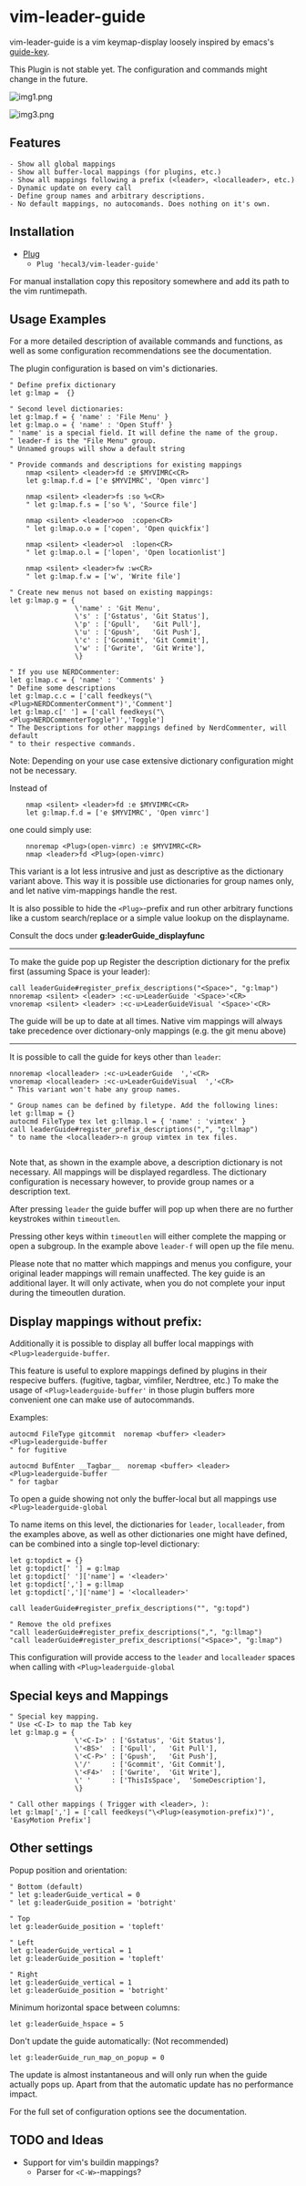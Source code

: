 # vim-leader-guide

vim-leader-guide is a vim keymap-display loosely inspired by emacs's [guide-key](https://github.com/kai2nenobu/guide-key).

This Plugin is not stable yet. The configuration and commands might change in the future.

![img1.png](https://cloud.githubusercontent.com/assets/11238697/14471215/bbc54a40-00ed-11e6-9eb2-8b6fb247589f.png)


![img3.png](https://cloud.githubusercontent.com/assets/11238697/14471222/c1ded6b2-00ed-11e6-9a01-2aa20753d42e.png)

## Features
    - Show all global mappings
    - Show all buffer-local mappings (for plugins, etc.)
    - Show all mappings following a prefix (<leader>, <localleader>, etc.)
    - Dynamic update on every call
    - Define group names and arbitrary descriptions.
    - No default mappings, no autocomands. Does nothing on it's own.

## Installation

- [Plug](https://github.com/junegunn/vim-plug)
  - `Plug 'hecal3/vim-leader-guide'`

For manual installation copy this repository somewhere and add its path to the vim runtimepath.

## Usage Examples
For a more detailed description of available commands and functions, as well
as some configuration recommendations see the documentation.

The plugin configuration is based on vim's dictionaries.

```vim
" Define prefix dictionary
let g:lmap =  {}

" Second level dictionaries:
let g:lmap.f = { 'name' : 'File Menu' }
let g:lmap.o = { 'name' : 'Open Stuff' }
" 'name' is a special field. It will define the name of the group.
" leader-f is the "File Menu" group.
" Unnamed groups will show a default string

" Provide commands and descriptions for existing mappings
	nmap <silent> <leader>fd :e $MYVIMRC<CR>
	let g:lmap.f.d = ['e $MYVIMRC', 'Open vimrc']

	nmap <silent> <leader>fs :so %<CR>
	" let g:lmap.f.s = ['so %', 'Source file']

	nmap <silent> <leader>oo  :copen<CR>
	" let g:lmap.o.o = ['copen', 'Open quickfix']

	nmap <silent> <leader>ol  :lopen<CR>
	" let g:lmap.o.l = ['lopen', 'Open locationlist']

	nmap <silent> <leader>fw :w<CR>
	" let g:lmap.f.w = ['w', 'Write file']

" Create new menus not based on existing mappings:
let g:lmap.g = {
				\'name' : 'Git Menu',
				\'s' : ['Gstatus', 'Git Status'],
                \'p' : ['Gpull',   'Git Pull'],
                \'u' : ['Gpush',   'Git Push'],
                \'c' : ['Gcommit', 'Git Commit'],
                \'w' : ['Gwrite',  'Git Write'],
                \}

" If you use NERDCommenter:
let g:lmap.c = { 'name' : 'Comments' }
" Define some descriptions
let g:lmap.c.c = ['call feedkeys("\<Plug>NERDCommenterComment")','Comment']
let g:lmap.c[' '] = ['call feedkeys("\<Plug>NERDCommenterToggle")','Toggle']
" The Descriptions for other mappings defined by NerdCommenter, will default
" to their respective commands.

```
Note: Depending on your use case extensive dictionary configuration might
not be necessary.

Instead of

```vim
    nmap <silent> <leader>fd :e $MYVIMRC<CR>
    let g:lmap.f.d = ['e $MYVIMRC', 'Open vimrc']
```

one could simply use:

```vim
    nnoremap <Plug>(open-vimrc) :e $MYVIMRC<CR>
    nmap <leader>fd <Plug>(open-vimrc)
```

This variant is a lot less intrusive and just as descriptive as the
dictionary variant above.
This way it is possible use dictionaries for group names only,
and let native vim-mappings handle the rest.

It is also possible to hide the `<Plug>`-prefix and run other arbitrary functions like a custom search/replace or a simple value lookup on the displayname.

Consult the docs under **g:leaderGuide_displayfunc**

-----

To make the guide pop up Register the description dictionary for the prefix first
(assuming Space is your leader):

```vim
call leaderGuide#register_prefix_descriptions("<Space>", "g:lmap")
nnoremap <silent> <leader> :<c-u>LeaderGuide '<Space>'<CR>
vnoremap <silent> <leader> :<c-u>LeaderGuideVisual '<Space>'<CR>
```

The guide will be up to date at all times.
Native vim mappings will always take 
precedence over dictionary-only mappings (e.g. the git menu above)

---


It is possible to call the guide for keys other than `leader`:

```vim
nnoremap <localleader> :<c-u>LeaderGuide  ','<CR>
vnoremap <localleader> :<c-u>LeaderGuideVisual  ','<CR>
" This variant won't habe any group names.

" Group names can be defined by filetype. Add the following lines:
let g:llmap = {}
autocmd FileType tex let g:llmap.l = { 'name' : 'vimtex' }
call leaderGuide#register_prefix_descriptions(",", "g:llmap")
" to name the <localleader>-n group vimtex in tex files.


```

Note that, as shown in the example above, a description dictionary is not necessary.
All mappings will be displayed regardless.
The dictionary configuration is necessary however, to provide group names or a description text.

After pressing `leader` the guide buffer will pop up when there are no further keystrokes within `timeoutlen`.

Pressing other keys within `timeoutlen` will either complete the mapping or open a subgroup.
In the example above `leader-f` will open up the file menu.

Please note that no matter which mappings and menus you configure, your original leader mappings will remain unaffected.
The key guide is an additional layer. It will only activate, when you do not complete your input during the timeoutlen duration.


## Display mappings without prefix:

Additionally it is possible to display all buffer local mappings with `<Plug>leaderguide-buffer`.

This feature is useful to explore mappings defined by plugins in their respecive buffers. (fugitive, tagbar, vimfiler, Nerdtree, etc.)
To make the usage of `<Plug>leaderguide-buffer'` in those plugin buffers more convenient one can make use of autocommands.

Examples:

```vim
autocmd FileType gitcommit  noremap <buffer> <leader> <Plug>leaderguide-buffer
" for fugitive

autocmd BufEnter __Tagbar__  noremap <buffer> <leader> <Plug>leaderguide-buffer
" for tagbar
```


To open a guide showing not only the buffer-local but all mappings use `<Plug>leaderguide-global`

To name items on this level, the dictionaries for `leader`, `localleader`, from the examples above, as well as other dictionaries one might have defined, can be combined into a single top-level dictionary:

```vim
let g:topdict = {}
let g:topdict[' '] = g:lmap
let g:topdict[' ']['name'] = '<leader>'
let g:topdict[','] = g:llmap
let g:topdict[',']['name'] = '<localleader>'

call leaderGuide#register_prefix_descriptions("", "g:topd")

" Remove the old prefixes
"call leaderGuide#register_prefix_descriptions(",", "g:llmap")
"call leaderGuide#register_prefix_descriptions("<Space>", "g:lmap")
```

This configuration will provide access to the `leader` and `localleader` spaces when calling with `<Plug>leaderguide-global`


## Special keys and Mappings

```vim
" Special key mapping.
" Use <C-I> to map the Tab key
let g:lmap.g = {
				\'<C-I>' : ['Gstatus', 'Git Status'],
                \'<BS>'  : ['Gpull',   'Git Pull'],
                \'<C-P>' : ['Gpush',   'Git Push'],
                \'/'     : ['Gcommit', 'Git Commit'],
                \'<F4>'  : ['Gwrite',  'Git Write'],
                \' '     : ['ThisIsSpace',  'SomeDescription'],
                \}

" Call other mappings ( Trigger with <leader>, ):
let g:lmap[','] = ['call feedkeys("\<Plug>(easymotion-prefix)")', 'EasyMotion Prefix']
```

## Other settings

Popup position and orientation:

```vim
" Bottom (default)
" let g:leaderGuide_vertical = 0
" let g:leaderGuide_position = 'botright'

" Top
let g:leaderGuide_position = 'topleft'

" Left
let g:leaderGuide_vertical = 1
let g:leaderGuide_position = 'topleft'

" Right
let g:leaderGuide_vertical = 1
let g:leaderGuide_position = 'botright'
```

Minimum horizontal space between columns:

```vim
let g:leaderGuide_hspace = 5
```

Don't update the guide automatically: (Not recommended)

```vim
let g:leaderGuide_run_map_on_popup = 0
```

The update is almost instantaneous and will only run when the guide
actually pops up. Apart from that the automatic update has no performance impact.

For the full set of configuration options see the documentation.

## TODO and Ideas

- Support for vim's buildin mappings?
    - Parser for `<C-W>`-mappings?

<!--vim:set et sw=4 ts=4 tw=78:-->

